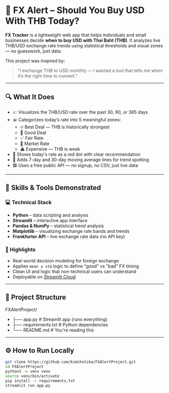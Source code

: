 # 💸 FX Alert – Should You Buy USD With THB Today?

**FX Tracker** is a lightweight web app that helps individuals and small businesses decide **when to buy USD with Thai Baht (THB)**. It analyzes live THB/USD exchange rate trends using statistical thresholds and visual zones — no guesswork, just data.

This project was inspired by:

> “I exchange THB to USD monthly — I wanted a tool that tells me when it’s the right time to convert.”

---

## 🔍 What It Does

- 📈 Visualizes the THB/USD rate over the past 30, 90, or 365 days
- 📊 Categorizes today’s rate into 5 meaningful zones:
  - 🔥 Best Deal — THB is historically strongest
  - 💸 Good Deal
  - ✅ Fair Rate
  - 🤝 Market Rate
  - ⚠️ Expensive — THB is weak
- 📍 Shows today's rate as a red dot with clear recommendation
- 📐 Adds 7-day and 30-day moving average lines for trend spotting
- 🟦 Uses a free public API — no signup, no CSV, just live data

---

## 🧠 Skills & Tools Demonstrated

### 💻 Technical Stack
- **Python** – data scripting and analysis
- **Streamlit** – interactive app interface
- **Pandas & NumPy** – statistical trend analysis
- **Matplotlib** – visualizing exchange rate bands and trends
- **Frankfurter API** – live exchange rate data (no API key)

### 🚀 Highlights
- Real-world decision modeling for foreign exchange
- Applies `mean ± std` logic to define "good" vs "bad" FX timing
- Clean UI and logic that non-technical users can understand
- Deployable on [Streamlit Cloud](https://streamlit.io/cloud)

---

## 📁 Project Structure

FXAlertProject/
- ├── app.py # Streamlit app (runs everything)
- ├── requirements.txt # Python dependencies
- └── README.md # You're reading this



---

## ⚙️ How to Run Locally

```bash
git clone https://github.com/kimchotika/FXAlertProject.git
cd FXAlertProject
python3 -m venv venv
source venv/bin/activate
pip install -r requirements.txt
streamlit run app.py
